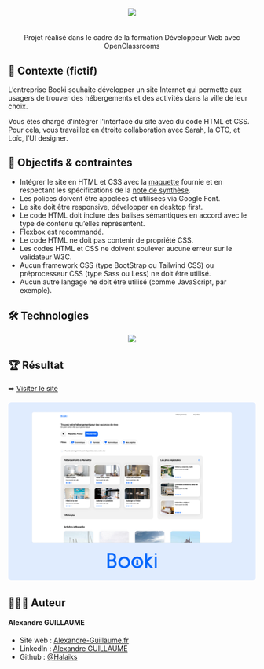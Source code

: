 # <p align="center"><img src="https://user.oc-static.com/upload/2024/01/23/17060249844641_Capture%20d%E2%80%99e%CC%81cran%202024-01-23%20a%CC%80%2017.49.29.png" /></p>
<p align="center">Projet réalisé dans le cadre de la formation Développeur Web avec OpenClassrooms</p>

## 🧐 Contexte (fictif)
L’entreprise Booki souhaite développer un site Internet qui permette aux usagers de trouver des hébergements et des activités dans la ville de leur choix.

Vous êtes chargé d'intégrer l'interface du site avec du code HTML et CSS. Pour cela, vous travaillez en étroite collaboration avec Sarah, la CTO, et Loïc, l’UI designer.

## 🚀 Objectifs & contraintes

- Intégrer le site en HTML et CSS avec la [maquette](https://www.figma.com/file/B3eLowtWREc9YXzBcGRAHn/Maquettes-Booki-(desktop)?node-id=3%3A0&t=e5nJosfI4jkfClMo-1) fournie et en respectant les spécifications de la [note de synthèse](https://course.oc-static.com/projects/D%C3%A9veloppeur+Web/DW_P2+HTML+CSS+Booki/DW+Booki+-+Note+de+synthese.pdf).
- Les polices doivent être appelées et utilisées via Google Font.
- Le site doit être responsive, développer en desktop first.
- Le code HTML doit inclure des balises sémantiques en accord avec le type de contenu qu’elles représentent.
- Flexbox est recommandé.
- Le code HTML ne doit pas contenir de propriété CSS.
- Les codes HTML et CSS ne doivent soulever aucune erreur sur le validateur W3C.
- Aucun framework CSS (type BootStrap ou Tailwind CSS) ou préprocesseur CSS (type Sass
ou Less) ne doit être utilisé.
- Aucun autre langage ne doit être utilisé (comme JavaScript, par exemple).

## 🛠️ Technologies

<p align="center">
<img src="https://skillicons.dev/icons?i=html,css" />
</p>

## 🏆 Résultat

➡️  [Visiter le site](https://halaiks.github.io/OC-P2-Booki)
<p align="center"><img src="screenshots/Booki.png" /></p>


## 🙋🏼‍♂️ Auteur

#### Alexandre GUILLAUME

- Site web : [Alexandre-Guillaume.fr](https://alexandre-guillaume.fr)
- LinkedIn : [Alexandre GUILLAUME](https://www.linkedin.com/in/alexguillaume94/)
- Github : [@Halaiks](https://github.com/Halaiks)
